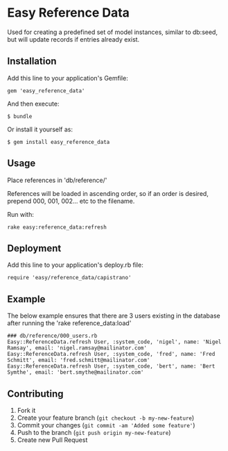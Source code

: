 # Easy Reference Data

Used for creating a predefined set of model instances, similar to db:seed, but will update records if entries already exist.

## Installation

Add this line to your application's Gemfile:

    gem 'easy_reference_data'

And then execute:

    $ bundle

Or install it yourself as:

    $ gem install easy_reference_data

## Usage

Place references in 'db/reference/'

References will be loaded in ascending order, so if an order is desired, prepend 000, 001, 002... etc to the filename.

Run with:

    rake easy:reference_data:refresh

## Deployment

Add this line to your application's deploy.rb file:

    require 'easy/reference_data/capistrano'

## Example

The below example ensures that there are 3 users existing in the database after running the 'rake reference_data:load'

    ### db/reference/000_users.rb
    Easy::ReferenceData.refresh User, :system_code, 'nigel', name: 'Nigel Ramsay', email: 'nigel.ramsay@mailinator.com'
    Easy::ReferenceData.refresh User, :system_code, 'fred', name: 'Fred Schmitt', email: 'fred.schmitt@mailinator.com'
    Easy::ReferenceData.refresh User, :system_code, 'bert', name: 'Bert Symthe', email: 'bert.smythe@mailinator.com'

## Contributing

1. Fork it
2. Create your feature branch (`git checkout -b my-new-feature`)
3. Commit your changes (`git commit -am 'Added some feature'`)
4. Push to the branch (`git push origin my-new-feature`)
5. Create new Pull Request
